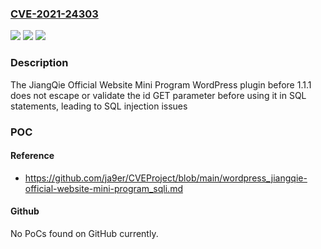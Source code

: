 ### [CVE-2021-24303](https://cve.mitre.org/cgi-bin/cvename.cgi?name=CVE-2021-24303)
![](https://img.shields.io/static/v1?label=Product&message=JiangQie%20Official%20Website%20Mini%20Program&color=blue)
![](https://img.shields.io/static/v1?label=Version&message=1.1.1%3C%201.1.1%20&color=brighgreen)
![](https://img.shields.io/static/v1?label=Vulnerability&message=CWE-89%20SQL%20Injection&color=brighgreen)

### Description

The JiangQie Official Website Mini Program WordPress plugin before 1.1.1 does not escape or validate the id GET parameter before using it in SQL statements, leading to SQL injection issues

### POC

#### Reference
- https://github.com/ja9er/CVEProject/blob/main/wordpress_jiangqie-official-website-mini-program_sqli.md

#### Github
No PoCs found on GitHub currently.

